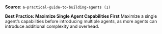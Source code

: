 **Source:** `a-practical-guide-to-building-agents (1)`

**Best Practice: Maximize Single Agent Capabilities First**
Maximize a single agent’s capabilities before introducing multiple agents, as more agents can introduce additional complexity and overhead.
